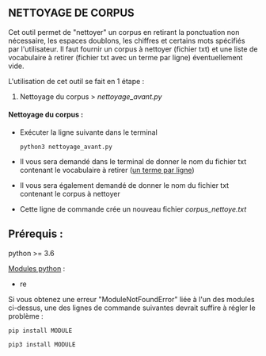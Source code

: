 ## NETTOYAGE DE CORPUS

Cet outil permet de "nettoyer" un corpus en retirant la ponctuation non nécessaire, les espaces doublons, les chiffres et certains mots spécifiés par l'utilisateur. Il faut fournir un corpus à nettoyer (fichier txt) et une liste de vocabulaire à retirer (fichier txt avec un terme par ligne) éventuellement vide.

L'utilisation de cet outil se fait en 1 étape :

1. Nettoyage du corpus > *nettoyage_avant.py*

#### Nettoyage du corpus :

- Exécuter la ligne suivante dans le terminal

  ```shell
  python3 nettoyage_avant.py
  ```

- Il vous sera demandé dans le terminal de donner le nom du fichier txt contenant le vocabulaire à retirer (<u>un terme par ligne</u>)

- Il vous sera également demandé de donner le nom du fichier txt contenant le corpus à nettoyer

- Cette ligne de commande crée un nouveau fichier *corpus_nettoye.txt* 



## Prérequis :

python >= 3.6

<u>Modules python</u> :

- re

Si vous obtenez une erreur "ModuleNotFoundError" liée à l'un des modules ci-dessus, une des lignes de commande suivantes devrait suffire à régler le problème :

```shell
pip install MODULE
```

```shell
pip3 install MODULE
```

